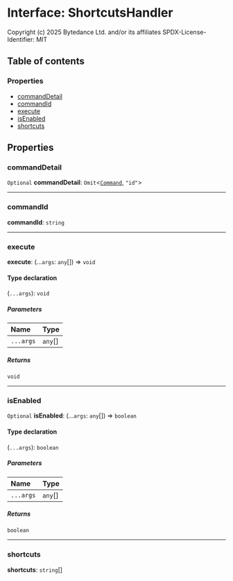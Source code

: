# Interface: ShortcutsHandler

Copyright (c) 2025 Bytedance Ltd. and/or its affiliates
SPDX-License-Identifier: MIT

## Table of contents

### Properties

* [commandDetail](/auto-docs/free-layout-editor/interfaces/ShortcutsHandler.md#commanddetail)
* [commandId](/auto-docs/free-layout-editor/interfaces/ShortcutsHandler.md#commandid)
* [execute](/auto-docs/free-layout-editor/interfaces/ShortcutsHandler.md#execute)
* [isEnabled](/auto-docs/free-layout-editor/interfaces/ShortcutsHandler.md#isenabled)
* [shortcuts](/auto-docs/free-layout-editor/interfaces/ShortcutsHandler.md#shortcuts)

## Properties

### commandDetail

`Optional` **commandDetail**: `Omit`<[`Command`](/auto-docs/free-layout-editor/interfaces/Command-1.md), `"id"`>

***

### commandId

**commandId**: `string`

***

### execute

**execute**: (...`args`: `any`\[]) => `void`

#### Type declaration

(`...args`): `void`

##### Parameters

| Name | Type |
| :------ | :------ |
| `...args` | `any`\[] |

##### Returns

`void`

***

### isEnabled

`Optional` **isEnabled**: (...`args`: `any`\[]) => `boolean`

#### Type declaration

(`...args`): `boolean`

##### Parameters

| Name | Type |
| :------ | :------ |
| `...args` | `any`\[] |

##### Returns

`boolean`

***

### shortcuts

**shortcuts**: `string`\[]
